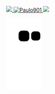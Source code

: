 

    
    
    
    
    
    
    
    
  <a href="https://github.com/Paulo901">
  <img height="170em" src="https://github-readme-stats.vercel.app/api?username=Paulo901&show_icons=true&theme=tokyonight&include_all_commits=true&count_private=true"/>
  <img height="170em" src="https://github-readme-streak-stats.herokuapp.com/?user=Paulo901&theme=tokyonight" alt="Paulo901" />

  <img height="100em" src="https://github-readme-stats.vercel.app/api/top-langs/?username=Paulo901&layout=compact&langs_count=7&theme=tokyonight"/> 
  
 ![Snake animation](https://github.com/rafaballerini/rafaballerini/blob/output/github-contribution-grid-snake.svg)
 
